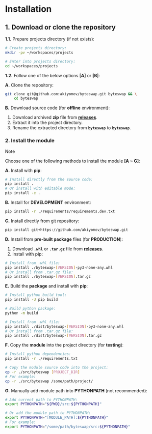 # Installation

## 1. Download or clone the repository

**1.1.** Prepare projects directory (if not exists):

```sh
# Create projects directory:
mkdir -pv ~/workspaces/projects

# Enter into projects directory:
cd ~/workspaces/projects
```

**1.2.** Follow one of the below options **[A]** or **[B]**:

**A.** Clone the repository:

```sh
git clone git@github.com:akiyomov/byteswap.git byteswap && \
    cd byteswap
```

**B.** Download source code (for **offline** environment):

1. Download archived **zip** file from [**releases**](https://github.com/akiyomov/byteswap/releases).
2. Extract it into the project directory.
3. Rename the extracted directory from **`byteswap`** to **`byteswap`**.

### 2. Install the module

> [!NOTE]
> Choose one of the following methods to install the module **[A ~ G]**:

**A.** Install with **pip**:

```sh
# Install directly from the source code:
pip install .
# Or install with editable mode:
pip install -e .
```

**B.** Install for **DEVELOPMENT** environment:

```sh
pip install -r ./requirements/requirements.dev.txt
```

**C.** Install directly from git repository:

```sh
pip install git+https://github.com/akiyomov/byteswap.git
```

**D.** Install from **pre-built package** files (for **PRODUCTION**):

1. Download **`.whl`** or **`.tar.gz`** file from [**releases**](https://github.com/akiyomov/byteswap/releases).
2. Install with pip:

```sh
# Install from .whl file:
pip install ./byteswap-[VERSION]-py3-none-any.whl
# Or install from .tar.gz file:
pip install ./byteswap-[VERSION].tar.gz
```

**E.** Build the **package** and install with **pip**:

```sh
# Install python build tool:
pip install -U pip build

# Build python package:
python -m build

# Install from .whl file:
pip install ./dist/byteswap-[VERSION]-py3-none-any.whl
# Or install from .tar.gz file:
pip install ./dist/byteswap-[VERSION].tar.gz
```

**F.** Copy the **module** into the project directory (for **testing**):

```sh
# Install python dependencies:
pip install -r ./requirements.txt

# Copy the module source code into the project:
cp -r ./src/byteswap [PROJECT_DIR]
# For example:
cp -r ./src/byteswap /some/path/project/
```

**G.** Manually add module path into **PYTHONPATH** (not recommended):

```sh
# Add current path to PYTHONPATH:
export PYTHONPATH="${PWD}/src:${PYTHONPATH}"

# Or add the module path to PYTHONPATH:
export PYTHONPATH="[MODULE_PATH]:${PYTHONPATH}"
# For example:
export PYTHONPATH="/some/path/byteswap/src:${PYTHONPATH}"
```
